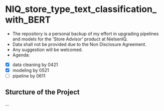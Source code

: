 # NIQ_store_type_text_classification_with_BERT 
- The repository is a personal backup of my effort in upgrading pipelines and models for the 'Store Advisor' product at NielsenIQ.
- Data shall not be provided due to the Non Disclosure Agreement.
- Any suggestion will be welcomed.
- Agenda:
- [x] data cleaning by 0421
- [x] modeling by 0521
- [ ] pipeline by 0611

## Sturcture of the Project
...

